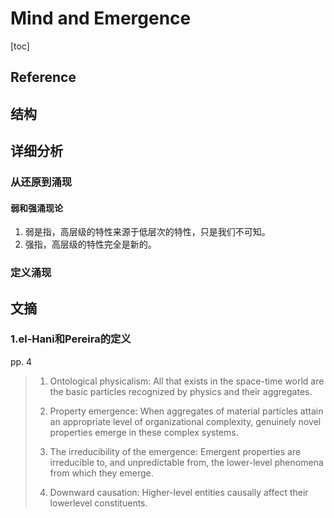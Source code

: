 # Mind and Emergence

[toc]

## Reference

## 结构

## 详细分析

### 从还原到涌现

#### 弱和强涌现论

1. 弱是指，高层级的特性来源于低层次的特性，只是我们不可知。
2. 强指，高层级的特性完全是新的。

### 定义涌现



## 文摘

### 1.el-Hani和Pereira的定义

pp. 4

> 1. Ontological physicalism: All that exists in the space-time world are the basic particles recognized by physics and their aggregates.
>
> 2. Property emergence: When aggregates of material particles attain an appropriate level of organizational complexity, genuinely novel properties emerge in these complex systems.
>
> 3. The irreducibility of the emergence: Emergent properties are irreducible to, and unpredictable from, the lower-level phenomena from which they emerge.
>
> 4. Downward causation: Higher-level entities causally affect their lowerlevel constituents.

